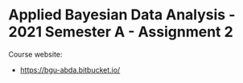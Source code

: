 # Applied Bayesian Data Analysis - 2021 Semester A - Assignment 2

Course website:
* https://bgu-abda.bitbucket.io/
